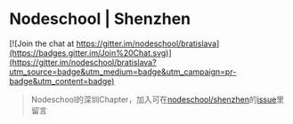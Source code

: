 # Nodeschool | Shenzhen
[![Join the chat at https://gitter.im/nodeschool/bratislava](https://badges.gitter.im/Join%20Chat.svg)](https://gitter.im/nodeschool/bratislava?utm_source=badge&utm_medium=badge&utm_campaign=pr-badge&utm_content=badge)
>Nodeschool的深圳Chapter，加入可在[nodeschool/shenzhen](https://github.com/nodeschool/shenzhen)的[issue](https://github.com/nodeschool/shenzhen/issues)里留言

